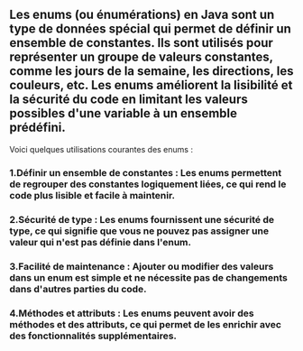 <h2>Les enums (ou énumérations) en Java sont un type de données spécial qui permet de définir un ensemble de constantes. Ils sont utilisés pour représenter un groupe de valeurs constantes, comme les jours de la semaine, les directions, les couleurs, etc. Les enums améliorent la lisibilité et la sécurité du code en limitant les valeurs possibles d'une variable à un ensemble prédéfini.</h2>

Voici quelques utilisations courantes des enums :

<h3>1.Définir un ensemble de constantes : Les enums permettent de regrouper des constantes logiquement liées, ce qui rend le code plus lisible et facile à maintenir.</h3>
<h3>2.Sécurité de type : Les enums fournissent une sécurité de type, ce qui signifie que vous ne pouvez pas assigner une valeur qui n'est pas définie dans l'enum.</h3>
<h3>3.Facilité de maintenance : Ajouter ou modifier des valeurs dans un enum est simple et ne nécessite pas de changements dans d'autres parties du code.</h3>
<h3>4.Méthodes et attributs : Les enums peuvent avoir des méthodes et des attributs, ce qui permet de les enrichir avec des fonctionnalités supplémentaires.